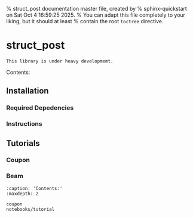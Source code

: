 % struct_post documentation master file, created by
% sphinx-quickstart on Sat Oct  4 16:59:25 2025.
% You can adapt this file completely to your liking, but it should at least
% contain the root `toctree` directive.

# struct_post

<!-- import README file
```{include} ../../README.md
``` -->

```{warning}
This library is under heavy developmemt.
```

Contents:

## Installation

### Required Depedencies

### Instructions

## Tutorials

### Coupon

### Beam

```{toctree}
:caption: 'Contents:'
:maxdepth: 2

coupon
notebooks/tutorial
```
